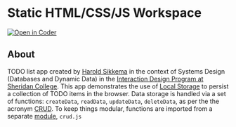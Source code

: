 # Static HTML/CSS/JS Workspace  
[![Open in Coder](https://ixdcoder.com/open-in-coder.svg)](https://ixdcoder.com/templates/Static/workspace?name=TODO-Local&mode=auto&param.git_repo=https://bender.sheridanc.on.ca/system-design/todo-local&param.code_template=custom)

## About
TODO list app created by [Harold Sikkema](https://nsitu.ca) in the context of Systems Design (Databases and Dynamic Data) in the [Interaction Design Program at Sheridan College](https://ixd.sheridancollege.ca/). This app demonstrates the use of [Local Storage](https://developer.mozilla.org/en-US/docs/Web/API/Window/localStorage) to persist a collection of TODO items in the browser. Data storage is handled via a set of functions: `createData`, `readData`, `updateData`, `deleteData`, as per the the acronym [CRUD](https://developer.mozilla.org/en-US/docs/Glossary/CRUD). To keep things modular, functions are imported from a separate [module](https://developer.mozilla.org/en-US/docs/Web/JavaScript/Guide/Modules), `crud.js`